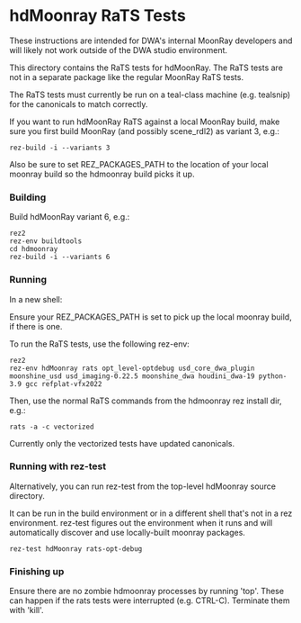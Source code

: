 # hdMoonray RaTS Tests

These instructions are intended for DWA's internal MoonRay developers and will likely
not work outside of the DWA studio environment.

This directory contains the RaTS tests for hdMoonRay.  The RaTS tests are not in a
separate package like the regular MoonRay RaTS tests.

The RaTS tests must currently be run on a teal-class machine (e.g. tealsnip) for the
canonicals to match correctly.

If you want to run hdMoonRay RaTS against a local MoonRay build, make sure you
first build MoonRay (and possibly scene_rdl2) as variant 3, e.g.:

    rez-build -i --variants 3

Also be sure to set REZ_PACKAGES_PATH to the location of your local moonray build
so the hdmoonray build picks it up.

### Building

Build hdMoonRay variant 6, e.g.:

    rez2
    rez-env buildtools
    cd hdmoonray
    rez-build -i --variants 6

### Running

In a new shell:

Ensure your REZ_PACKAGES_PATH is set to pick up the local moonray build, if there
is one.

To run the RaTS tests, use the following rez-env:

    rez2
    rez-env hdMoonray rats opt_level-optdebug usd_core_dwa_plugin moonshine_usd usd_imaging-0.22.5 moonshine_dwa houdini_dwa-19 python-3.9 gcc refplat-vfx2022

Then, use the normal RaTS commands from the hdmoonray rez install dir, e.g.:

    rats -a -c vectorized

Currently only the vectorized tests have updated canonicals.

### Running with rez-test

Alternatively, you can run rez-test from the top-level hdMoonray source directory.

It can be run in the build environment or in a different shell that's not in a rez
environment.  rez-test figures out the environment when it runs and will automatically
discover and use locally-built moonray packages.

    rez-test hdMoonray rats-opt-debug

### Finishing up

Ensure there are no zombie hdmoonray processes by running 'top'.
These can happen if the rats tests were interrupted (e.g. CTRL-C).  Terminate them with
'kill'.
 
